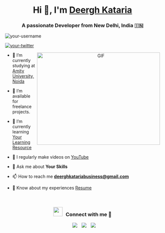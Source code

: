 <h1 align="center">Hi 👋, I'm <a href="https://github.com/DeerghKataria" target="_blank">Deergh Kataria</a></h1>
<h3 align="center">A passionate Developer from New Delhi, India &#127470;&#127475;</h3>

<p align="left"> <img src="https://komarev.com/ghpvc/?username=your-username&label=Profile%20views&color=0e75b6&style=flat" alt="your-username" /> </p>

<p align="left"> <a href="https://twitter.com/your-twitter" target="_blank"><img src="https://img.shields.io/twitter/follow/your-twitter?logo=twitter&style=for-the-badge" alt="your-twitter" /></a> </p>

<a target="_blank" align="center">
  <img align="right" top="500" height="300" width="400" alt="GIF" src="https://media.giphy.com/media/SWoSkN6DxTszqIKEqv/giphy.gif">
</a>

- 🌱 I’m currently studying at <a href="https://www.amity.edu/" target="_blank">Amity University, Noida</a>

- 🤝 I’m available for freelance projects.

- 🌱 I’m currently learning <a href="https://your-learning-resource.com" target="_blank">Your Learning Resource</a>

- 📝 I regularly make videos on [YouTube](https://www.youtube.com/deerghkataria)

- 💬 Ask me about **Your Skills**

- 📫 How to reach me **deerghkatariabusiness@gmail.com**

- 📄 Know about my experiences <a href="https://cat-egret-7bd.notion.site/Resume-315bf82fe52144e69d805c8262a922a1?pvs=4" target="_blank">Resume</a>
<br/>
<h3 align="center"> <img src="https://media.giphy.com/media/iY8CRBdQXODJSCERIr/giphy.gif" width="30" height="30" style="margin-right: 10px;">Connect with me 🤝 </h3>

<p align="center">
  <div align="center" class="icons-social" style="margin-left: 10px;">
    <a style="margin-left: 10px;" target="_blank" href="https://www.linkedin.com/in/deergh-kataria-544564236/">
      <img src="https://img.icons8.com/doodle/40/000000/linkedin--v2.png"></a>
    <a style="margin-left: 10px;" target="_blank" href="https://github.com/your-github">
      <img src="https://img.icons8.com/doodle/40/000000/github--v1.png"></a>
    <a style="margin-left: 10px;" target="_blank" href="https://stackoverflow.com/users/your-stackoverflow-id/your-stackoverflow-username">
      <img src="https://img.icons8.com/external-tal-revivo-color-tal-revivo/40/000000/external-stack-overflow-is-a-question-and-answer-site-for-professional-logo-color-tal-revivo.png"></a>
    <a style="margin-left: 10px;" target="_blank" href="https://dev.to/your-devto">
      <img src="https://img.icons8.com/external-sketchy-juicy-fish/0.6x/external-blog-online-services-sketchy-sketchy-
